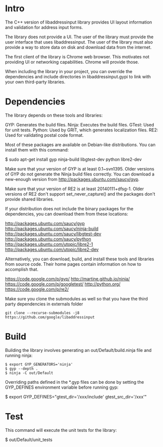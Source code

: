 # Intro

The C++ version of libaddressinput library provides UI layout information and
validation for address input forms.

The library does not provide a UI. The user of the library must provide the user
interface that uses libaddressinput. The user of the library must also provide a
way to store data on disk and download data from the internet.

The first client of the library is Chrome web browser. This motivates not
providing UI or networking capabilities. Chrome will provide those.

When including the library in your project, you can override the dependencies
and include directories in libaddressinput.gypi to link with your own
third-party libraries.

# Dependencies

The library depends on these tools and libraries:

GYP: Generates the build files.
Ninja: Executes the build files.
GTest: Used for unit tests.
Python: Used by GRIT, which generates localization files.
RE2: Used for validating postal code format.

Most of these packages are available on Debian-like distributions. You can
install them with this command:

$ sudo apt-get install gyp ninja-build libgtest-dev python libre2-dev

Make sure that your version of GYP is at least 0.1~svn1395. Older versions of
GYP do not generate the Ninja build files correctly. You can download a
new-enough version from http://packages.ubuntu.com/saucy/gyp.

Make sure that your version of RE2 is at least 20140111+dfsg-1. Older versions
of RE2 don't support set_never_capture() and the packages don't provide shared
libraries.

If your distribution does not include the binary packages for the dependencies,
you can download them from these locations:

http://packages.ubuntu.com/saucy/gyp
http://packages.ubuntu.com/saucy/ninja-build
http://packages.ubuntu.com/saucy/libgtest-dev
http://packages.ubuntu.com/saucy/python
http://packages.ubuntu.com/utopic/libre2-1
http://packages.ubuntu.com/utopic/libre2-dev

Alternatively, you can download, build, and install these tools and libraries
from source code. Their home pages contain information on how to accomplish
that.

https://code.google.com/p/gyp/
http://martine.github.io/ninja/
https://code.google.com/p/googletest/
http://python.org/
https://code.google.com/p/re2/

Make sure you clone the submodules as well so that you have the third party dependencies in externals folder

```
git clone --recurse-submodules -j8 https://github.com/google/libaddressinput
```

# Build

Building the library involves generating an out/Default/build.ninja file and
running ninja:

```
$ export GYP_GENERATORS='ninja'
$ gyp --depth .
$ ninja -C out/Default
```

Overriding paths defined in the *.gyp files can be done by setting the
GYP_DEFINES environment variable before running gyp:

$ export GYP_DEFINES="gtest_dir='/xxx/include' gtest_src_dir='/xxx'"

# Test

This command will execute the unit tests for the library:

$ out/Default/unit_tests
